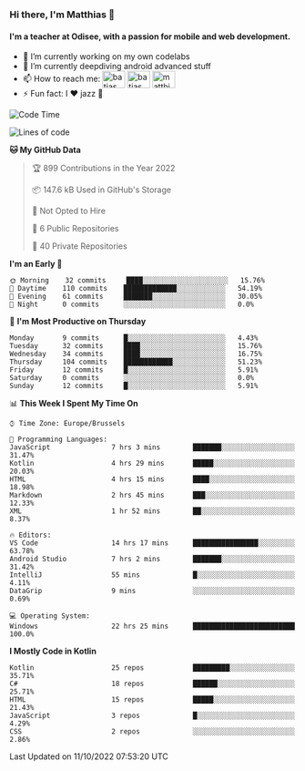 ### Hi there, I'm Matthias 👋

#### I'm a teacher at Odisee, with a passion for mobile and web development.

- 🔭 I’m currently working on my own codelabs
- 🌱 I’m currently deepdiving android advanced stuff
- 📫 How to reach me: <a href="https://dev.to/batjas" target="_blank"><img align="center" src="https://raw.githubusercontent.com/rahuldkjain/github-profile-readme-generator/master/src/images/icons/Social/devto.svg" alt="batjas" height="30" width="40" /></a>
<a href="https://twitter.com/batjas" target="_blank"><img align="center" src="https://raw.githubusercontent.com/rahuldkjain/github-profile-readme-generator/master/src/images/icons/Social/twitter.svg" alt="batjas" height="30" width="40" /></a>
<a href="https://linkedin.com/in/matthiasdruwé" target="_blank"><img align="center" src="https://raw.githubusercontent.com/rahuldkjain/github-profile-readme-generator/master/src/images/icons/Social/linked-in-alt.svg" alt="matthiasdruwé" height="30" width="40" /></a>
- ⚡ Fun fact: I ❤ jazz 🎷


<!--START_SECTION:waka-->
![Code Time](http://img.shields.io/badge/Code%20Time-465%20hrs%2011%20mins-blue)

![Lines of code](https://img.shields.io/badge/From%20Hello%20World%20I%27ve%20Written-229%20Thousand%20lines%20of%20code-blue)

**🐱 My GitHub Data** 

> 🏆 899 Contributions in the Year 2022
 > 
> 📦 147.6 kB Used in GitHub's Storage 
 > 
> 🚫 Not Opted to Hire
 > 
> 📜 6 Public Repositories 
 > 
> 🔑 40 Private Repositories  
 > 
**I'm an Early 🐤** 

```text
🌞 Morning    32 commits     ████░░░░░░░░░░░░░░░░░░░░░   15.76% 
🌆 Daytime    110 commits    █████████████░░░░░░░░░░░░   54.19% 
🌃 Evening    61 commits     ███████░░░░░░░░░░░░░░░░░░   30.05% 
🌙 Night      0 commits      ░░░░░░░░░░░░░░░░░░░░░░░░░   0.0%

```
📅 **I'm Most Productive on Thursday** 

```text
Monday       9 commits      █░░░░░░░░░░░░░░░░░░░░░░░░   4.43% 
Tuesday      32 commits     ████░░░░░░░░░░░░░░░░░░░░░   15.76% 
Wednesday    34 commits     ████░░░░░░░░░░░░░░░░░░░░░   16.75% 
Thursday     104 commits    ████████████░░░░░░░░░░░░░   51.23% 
Friday       12 commits     █░░░░░░░░░░░░░░░░░░░░░░░░   5.91% 
Saturday     0 commits      ░░░░░░░░░░░░░░░░░░░░░░░░░   0.0% 
Sunday       12 commits     █░░░░░░░░░░░░░░░░░░░░░░░░   5.91%

```


📊 **This Week I Spent My Time On** 

```text
⌚︎ Time Zone: Europe/Brussels

💬 Programming Languages: 
JavaScript               7 hrs 3 mins        ███████░░░░░░░░░░░░░░░░░░   31.47% 
Kotlin                   4 hrs 29 mins       █████░░░░░░░░░░░░░░░░░░░░   20.03% 
HTML                     4 hrs 15 mins       ████░░░░░░░░░░░░░░░░░░░░░   18.98% 
Markdown                 2 hrs 45 mins       ███░░░░░░░░░░░░░░░░░░░░░░   12.33% 
XML                      1 hr 52 mins        ██░░░░░░░░░░░░░░░░░░░░░░░   8.37%

🔥 Editors: 
VS Code                  14 hrs 17 mins      ████████████████░░░░░░░░░   63.78% 
Android Studio           7 hrs 2 mins        ███████░░░░░░░░░░░░░░░░░░   31.42% 
IntelliJ                 55 mins             █░░░░░░░░░░░░░░░░░░░░░░░░   4.11% 
DataGrip                 9 mins              ░░░░░░░░░░░░░░░░░░░░░░░░░   0.69%

💻 Operating System: 
Windows                  22 hrs 25 mins      █████████████████████████   100.0%

```

**I Mostly Code in Kotlin** 

```text
Kotlin                   25 repos            █████████░░░░░░░░░░░░░░░░   35.71% 
C#                       18 repos            ██████░░░░░░░░░░░░░░░░░░░   25.71% 
HTML                     15 repos            █████░░░░░░░░░░░░░░░░░░░░   21.43% 
JavaScript               3 repos             █░░░░░░░░░░░░░░░░░░░░░░░░   4.29% 
CSS                      2 repos             ░░░░░░░░░░░░░░░░░░░░░░░░░   2.86%

```



 Last Updated on 11/10/2022 07:53:20 UTC
<!--END_SECTION:waka-->
